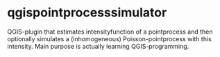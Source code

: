 # qgispointprocesssimulator
QGIS-plugin that estimates intensityfunction of a pointprocess and then optionally simulates a (inhomogeneous) Poisson-pointprocess with this intensity. Main purpose is actually learning QGIS-programming.
